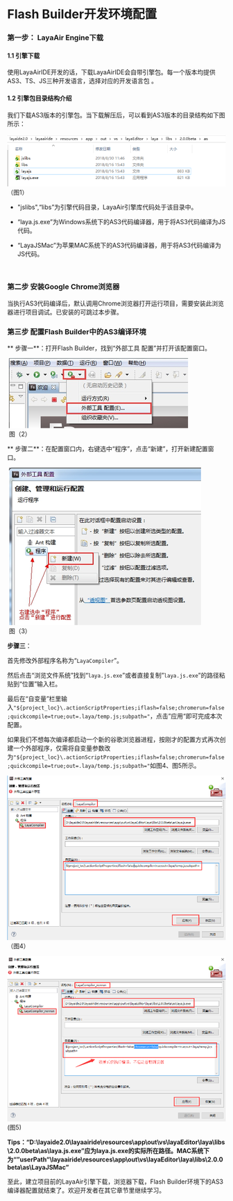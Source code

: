 # Flash Builder开发环境配置

### 第一步： LayaAir Engine下载

#### 1.1 引擎下载

​     使用LayaAirIDE开发的话，下载LayaAirIDE会自带引擎包。每一个版本均提供AS3、TS、JS三种开发语言，选择对应的开发语言包 。 

#### 1.2 引擎包目录结构介绍  

我们下载AS3版本的引擎包。当下载解压后，可以看到AS3版本的目录结构如下图所示：

![图1](img/1.png) <br/>  （图1） 

- "jslibs",“libs”为引擎代码目录，LayaAir引擎库代码处于该目录中。

- “laya.js.exe”为Windows系统下的AS3代码编译器，用于将AS3代码编译为JS代码。

- “LayaJSMac”为苹果MAC系统下的AS3代码编译器，用于将AS3代码编译为JS代码。

  ​


### 第二步 安装Google Chrome浏览器

​    当执行AS3代码编译后，默认调用Chrome浏览器打开运行项目，需要安装此浏览器进行项目调试。已安装的可跳过本步骤。



### 第三步 配置Flash Builder中的AS3编译环境

​**    步骤一**：打开Flash Builder，找到“外部工具 配置”并打开该配置窗口。

​    ![2.jpg](img/2.jpg)<br/>
​  图（2）  


​**    步骤二**：在配置窗口内，右键选中“程序”，点击“新建”，打开新建配置窗口。

​    ![3.jpg](img/3.jpg)<br/>
​   图（3） 



**步骤三**：

首先修改外部程序名称为“`LayaCompiler`”。

然后点击“浏览文件系统”找到“`laya.js.exe`”或者直接复制”`laya.js.exe`”的路径粘贴到“位置”输入栏。

最后在“自变量”栏里输入`"${project_loc}\.actionScriptProperties;iflash=false;chromerun=false;quickcompile=true;out=.laya/temp.js;subpath="`，点击”应用“即可完成本次配置。

如果我们不想每次编译都启动一个新的谷歌浏览器进程，按刚才的配置方式再次创建一个外部程序，仅需将自变量参数改为`"${project_loc}\.actionScriptProperties;iflash=false;chromerun=false;quickcompile=true;out=.laya/temp.js;subpath="`如图4、图5所示。

![4](img/4.png)<br />  （图4）

![图5](img/5.png) <br/> (图5)

 

**Tips：“D:\layaide2.0\layaairide\resources\app\out\vs\layaEditor\laya\libs\2.0.0beta\as\laya.js.exe”应为laya.js.exe的实际所在路径。MAC系统下为“”userPath“\layaairide\resources\app\out\vs\layaEditor\laya\libs\2.0.0beta\as\LayaJSMac”**



至此，建立项目前的LayaAir引擎下载，浏览器下载，Flash Builder环境下的AS3编译器配置就结束了。欢迎开发者在其它章节里继续学习。